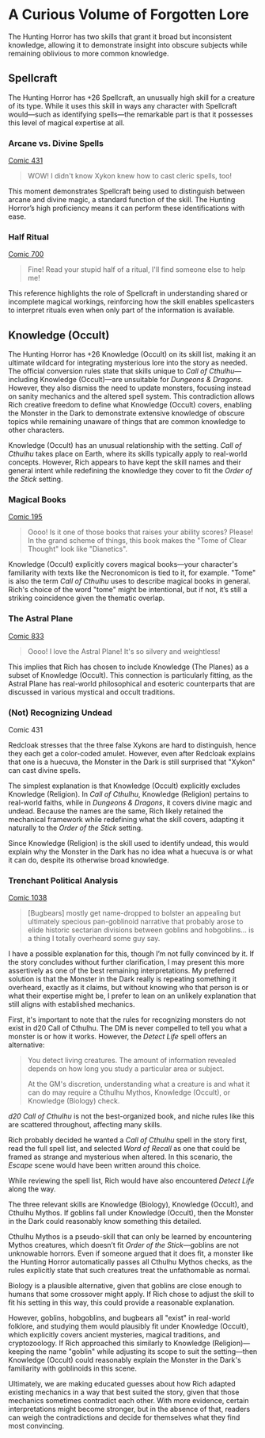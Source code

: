 # A Curious Volume of Forgotten Lore

The Hunting Horror has two skills that grant it broad but inconsistent knowledge, allowing it to demonstrate insight into obscure subjects while remaining oblivious to more common knowledge.

## Spellcraft

The Hunting Horror has +26 Spellcraft, an unusually high skill for a creature of its type. While it uses this skill in ways any character with Spellcraft would—such as identifying spells—the remarkable part is that it possesses this level of magical expertise at all.

### Arcane vs. Divine Spells

[Comic 431](https://www.giantitp.com/comics/oots0431.html)

> WOW! I didn't know Xykon knew how to cast cleric spells, too!

This moment demonstrates Spellcraft being used to distinguish between arcane and divine magic, a standard function of the skill. The Hunting Horror’s high proficiency means it can perform these identifications with ease.

### Half Ritual

[Comic 700](https://www.giantitp.com/comics/oots0700.html)

> Fine! Read your stupid half of a ritual, I'll find someone else to help me!

This reference highlights the role of Spellcraft in understanding shared or incomplete magical workings, reinforcing how the skill enables spellcasters to interpret rituals even when only part of the information is available.

## Knowledge (Occult)

The Hunting Horror has +26 Knowledge (Occult) on its skill list, making it an ultimate wildcard for integrating mysterious lore into the story as needed. The official conversion rules state that skills unique to *Call of Cthulhu*—including Knowledge (Occult)—are unsuitable for *Dungeons & Dragons*. However, they also dismiss the need to update monsters, focusing instead on sanity mechanics and the altered spell system. This contradiction allows Rich creative freedom to define what Knowledge (Occult) covers, enabling the Monster in the Dark to demonstrate extensive knowledge of obscure topics while remaining unaware of things that are common knowledge to other characters.

Knowledge (Occult) has an unusual relationship with the setting. *Call of Cthulhu* takes place on Earth, where its skills typically apply to real-world concepts. However, Rich appears to have kept the skill names and their general intent while redefining the knowledge they cover to fit the *Order of the Stick* setting.

### Magical Books

[Comic 195](https://www.giantitp.com/comics/oots0195.html)

> Oooo! Is it one of those books that raises your ability scores?
> Please! In the grand scheme of things, this book makes the "Tome of Clear Thought" look like "Dianetics".

Knowledge (Occult) explicitly covers magical books—your character's familiarity with texts like the Necronomicon is tied to it, for example. "Tome" is also the term *Call of Cthulhu* uses to describe magical books in general. Rich's choice of the word "tome" might be intentional, but if not, it’s still a striking coincidence given the thematic overlap.

### The Astral Plane

[Comic 833](https://www.giantitp.com/comics/oots0833.html)

> Oooo! I love the Astral Plane! It's so silvery and weightless!

This implies that Rich has chosen to include Knowledge (The Planes) as a subset of Knowledge (Occult). This connection is particularly fitting, as the Astral Plane has real-world philosophical and esoteric counterparts that are discussed in various mystical and occult traditions.

### (Not) Recognizing Undead

Comic 431

Redcloak stresses that the three false Xykons are hard to distinguish, hence they each get a color-coded amulet. However, even after Redcloak explains that one is a huecuva, the Monster in the Dark is still surprised that "Xykon" can cast divine spells.

The simplest explanation is that Knowledge (Occult) explicitly excludes Knowledge (Religion). In *Call of Cthulhu*, Knowledge (Religion) pertains to real-world faiths, while in *Dungeons & Dragons*, it covers divine magic and undead. Because the names are the same, Rich likely retained the mechanical framework while redefining what the skill covers, adapting it naturally to the *Order of the Stick* setting.

Since Knowledge (Religion) is the skill used to identify undead, this would explain why the Monster in the Dark has no idea what a huecuva is or what it can do, despite its otherwise broad knowledge.

### Trenchant Political Analysis

[Comic 1038](https://www.giantitp.com/comics/oots1038.html)

> [Bugbears] mostly get name-dropped to bolster an appealing but ultimately specious pan-goblinoid narrative that probably arose to elide historic sectarian divisions between goblins and hobgoblins... is a thing I totally overheard some guy say.

I have a possible explanation for this, though I’m not fully convinced by it. If the story concludes without further clarification, I may present this more assertively as one of the best remaining interpretations. My preferred solution is that the Monster in the Dark really is repeating something it overheard, exactly as it claims, but without knowing who that person is or what their expertise might be, I prefer to lean on an unlikely explanation that still aligns with established mechanics.

First, it's important to note that the rules for recognizing monsters do not exist in d20 Call of Cthulhu. The DM is never compelled to tell you what a monster is or how it works. However, the *Detect Life* spell offers an alternative:

> You detect living creatures. The amount of information revealed depends on how long you study a particular area or subject.
>
> At the GM's discretion, understanding what a creature is and what it can do may require a Cthulhu Mythos, Knowledge (Occult), or Knowledge (Biology) check.

*d20 Call of Cthulhu* is not the best-organized book, and niche rules like this are scattered throughout, affecting many skills.

Rich probably decided he wanted a *Call of Cthulhu* spell in the story first, read the full spell list, and selected *Word of Recall* as one that could be framed as strange and mysterious when altered. In this scenario, the *Escape* scene would have been written around this choice. &#x20;

While reviewing the spell list, Rich would have also encountered *Detect Life* along the way.

The three relevant skills are Knowledge (Biology), Knowledge (Occult), and Cthulhu Mythos. If goblins fall under Knowledge (Occult), then the Monster in the Dark could reasonably know something this detailed.

Cthulhu Mythos is a pseudo-skill that can only be learned by encountering Mythos creatures, which doesn’t fit *Order of the Stick*—goblins are not unknowable horrors. Even if someone argued that it does fit, a monster like the Hunting Horror automatically passes all Cthulhu Mythos checks, as the rules explicitly state that such creatures treat the unfathomable as normal.

Biology is a plausible alternative, given that goblins are close enough to humans that some crossover might apply. If Rich chose to adjust the skill to fit his setting in this way, this could provide a reasonable explanation.

However, goblins, hobgoblins, and bugbears all "exist" in real-world folklore, and studying them would plausibly fit under Knowledge (Occult), which explicitly covers ancient mysteries, magical traditions, and cryptozoology. If Rich approached this similarly to Knowledge (Religion)—keeping the name "goblin" while adjusting its scope to suit the setting—then Knowledge (Occult) could reasonably explain the Monster in the Dark's familiarity with goblinoids in this scene.

Ultimately, we are making educated guesses about how Rich adapted existing mechanics in a way that best suited the story, given that those mechanics sometimes contradict each other. With more evidence, certain interpretations might become stronger, but in the absence of that, readers can weigh the contradictions and decide for themselves what they find most convincing.
